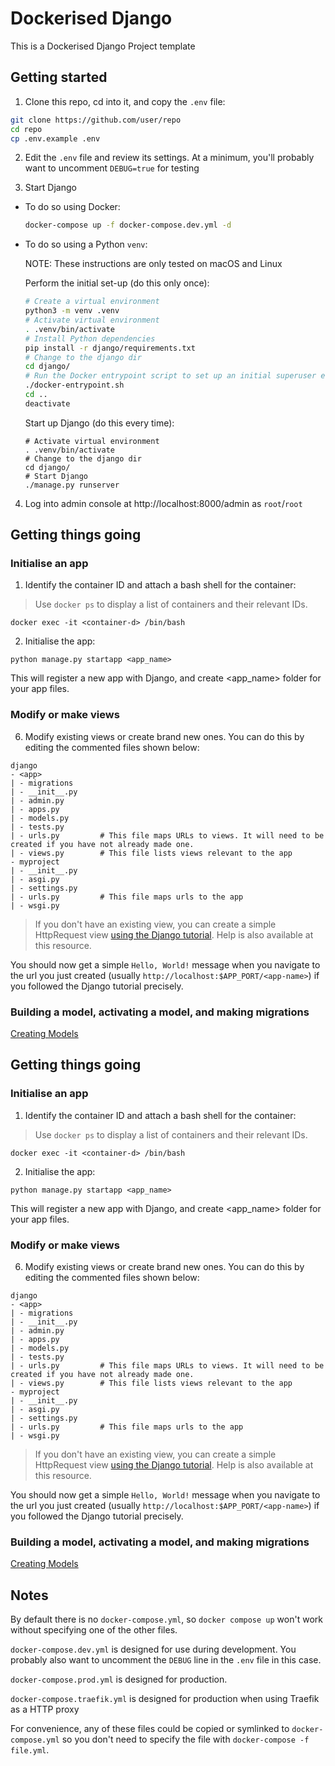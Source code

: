 # Dockerised Django

This is a Dockerised Django Project template

## Getting started

1. Clone this repo, cd into it, and copy the `.env` file:

```sh
git clone https://github.com/user/repo
cd repo
cp .env.example .env
```

2. Edit the `.env` file and review its settings. At a minimum, you'll probably want to uncomment `DEBUG=true` for testing

3. Start Django

  * To do so using Docker:

    ```sh
    docker-compose up -f docker-compose.dev.yml -d
    ```

  * To do so using a Python `venv`:

    NOTE: These instructions are only tested on macOS and Linux

    Perform the initial set-up (do this only once):

    ```sh
    # Create a virtual environment
    python3 -m venv .venv
    # Activate virtual environment
    . .venv/bin/activate
    # Install Python dependencies
    pip install -r django/requirements.txt
    # Change to the django dir
    cd django/
    # Run the Docker entrypoint script to set up an initial superuser etc
    ./docker-entrypoint.sh
    cd ..
    deactivate
    ```

    Start up Django (do this every time):

    ```
    # Activate virtual environment
    . .venv/bin/activate
    # Change to the django dir
    cd django/
    # Start Django
    ./manage.py runserver
    ```

4. Log into admin console at http://localhost:8000/admin as `root`/`root`

## Getting things going

### Initialise an app

1. Identify the container ID and attach a bash shell for the container:

> Use `docker ps` to display a list of containers and their relevant IDs.
```
docker exec -it <container-d> /bin/bash
```

2. Initialise the app:

```
python manage.py startapp <app_name>
```
This will register a new app with Django, and create <app_name> folder for your app files.

### Modify or make views

6. Modify existing views or create brand new ones. You can do this by editing the commented files shown below:

```
django
- <app>
| - migrations
| - __init__.py
| - admin.py
| - apps.py
| - models.py
| - tests.py
| - urls.py         # This file maps URLs to views. It will need to be created if you have not already made one.
| - views.py        # This file lists views relevant to the app
- myproject
| - __init__.py
| - asgi.py
| - settings.py
| - urls.py         # This file maps urls to the app
| - wsgi.py

```
> If you don't have an existing view, you can create a simple HttpRequest view [using the Django tutorial](https://docs.djangoproject.com/en/4.1/intro/tutorial01/#write-your-first-view). Help is also available at this resource.

You should now get a simple `Hello, World!` message when you navigate to the url you just created (usually `http://localhost:$APP_PORT/<app-name>`) if you followed the Django tutorial precisely.

### Building a model, activating a model, and making migrations

[Creating Models](https://docs.djangoproject.com/en/4.1/intro/tutorial02/#creating-models)

## Getting things going

### Initialise an app

1. Identify the container ID and attach a bash shell for the container:

> Use `docker ps` to display a list of containers and their relevant IDs.
```
docker exec -it <container-d> /bin/bash
```

2. Initialise the app:

```
python manage.py startapp <app_name>
```
This will register a new app with Django, and create <app_name> folder for your app files.

### Modify or make views

6. Modify existing views or create brand new ones. You can do this by editing the commented files shown below:

```
django
- <app>
| - migrations
| - __init__.py
| - admin.py
| - apps.py
| - models.py
| - tests.py
| - urls.py         # This file maps URLs to views. It will need to be created if you have not already made one.
| - views.py        # This file lists views relevant to the app
- myproject
| - __init__.py
| - asgi.py
| - settings.py
| - urls.py         # This file maps urls to the app
| - wsgi.py

```
> If you don't have an existing view, you can create a simple HttpRequest view [using the Django tutorial](https://docs.djangoproject.com/en/4.1/intro/tutorial01/#write-your-first-view). Help is also available at this resource.

You should now get a simple `Hello, World!` message when you navigate to the url you just created (usually `http://localhost:$APP_PORT/<app-name>`) if you followed the Django tutorial precisely.

### Building a model, activating a model, and making migrations

[Creating Models](https://docs.djangoproject.com/en/4.1/intro/tutorial02/#creating-models)

## Notes

By default there is no `docker-compose.yml`, so `docker compose up` won't work without specifying one of the other files.

`docker-compose.dev.yml` is designed for use during development. You probably also want to uncomment the `DEBUG` line in the `.env` file in this case.

`docker-compose.prod.yml` is designed for production.

`docker-compose.traefik.yml` is designed for production when using Traefik as a HTTP proxy

For convenience, any of these files could be copied or symlinked to `docker-compose.yml` so you don't need to specify the file with `docker-compose -f file.yml`.
